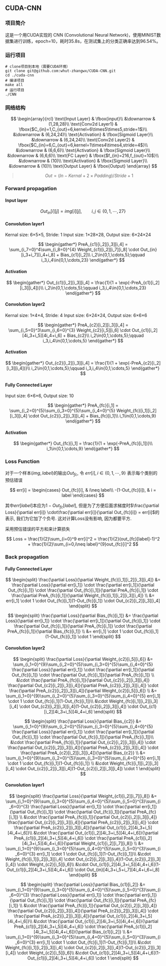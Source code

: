 ## CUDA-CNN

### 项目简介

这是一个用CUDA实现的 CNN (Convolutional Neural Network)，使用MINIST数据集进行训练，epoch=10，耗时35.8s，在测试集上的分类正确率达到96.54%。

### 运行项目

```shell
# clone项目到本地（需要CUDA环境）
git clone git@github.com:whut-zhangwx/CUDA-CNN.git
cd ./cuda-cnn
# 编译项目
make all
# 运行项目
./CNN
```

### 网络结构

$$
\begin{array}{rcl}
\text{Input Layer} & \fbox{input}\\
&\downarrow  & (1,28,28)\\
\text{Conv2d Layer1} & \fbox{$C_{in}=1,C_{out}=6,kernel=6\times5\times5,stride=1$}\\
&\downarrow & (6,24,24)\\
\text{Activation} & \fbox{Sigmoid Layer}\\
&\downarrow & (6,24,24)\\
\text{Conv2d Layer2} & \fbox{$C_{in}=6,C_{out}=6,kernel=1\times4\times4,stride=4$}\\
&\downarrow & (6,6,6)\\
\text{Activation} & \fbox{Sigmoid Layer}\\
&\downarrow & (6,6,6)\\
\text{FC Layer} & \fbox{$f_{in}=216,f_{out}=10$}\\
&\downarrow & (10)\\
\text{Activation} & \fbox{Sigmoid Layer}\\
&\downarrow & (10)\\
\text{Output Layer} & \fbox{Output}
\end{array}
$$

> $$Out = (In - Kernal + 2\times Padding)/Stride + 1$$

### Forward propagation

#### Input layer

$$
Out_{in}[i][j] = img[i][j],\qquad i,j\in\{0,1,\cdots,27\}
$$

#### Convolution layer1

Kernal size: 6×5×5, Stride: 1
Input size: 1×28×28, Output size: 6×24×24

$$
\begin{gather*}
PreA_{c1}[i_2][i_3][i_4] = \sum_{i_7=0}^4\sum_{i_8=0}^{4} Weight_{c1}[i_2][i_7][i_8] \cdot Out_{in}[i_3+i_7][i_4+i_8] + Bias_{c1}[i_2]\\
i_2\in{0,1,\cdots,5};\qquad i_3,i_4\in{0,1,\cdots,23}
\end{gather*}
$$

#### Activation

$$
\begin{gather*}
Out_{c1}[i_2][i_3][i_4] = \frac{1}{1 + \exp(-PreA_{c1}[i_2][i_3][i_4])}\\
i_2\in{0,1,\cdots,5};\qquad i_3,i_4\in{0,1,\cdots,23}
\end{gather*}
$$

#### Convolution layer2

Kernal size: 1×4×4, Stride: 4
Input size: 6×24×24, Output size: 6×6×6

$$
\begin{gather*}
PreA_{c2}[i_2][i_3][i_4] = \sum_{i_5=0}^3\sum_{i_6=0}^{3} Weight_{c2}[i_5][i_6] \cdot Out_{c1}[i_2][4i_3+i_5][4i_4+i_6] + Bias_{c2}\\
i_2\in{0,1,\cdots,5};\qquad i_3,i_4\in{0,1,\cdots,5}
\end{gather*}
$$

#### Activation

$$
\begin{gather*}
Out_{c2}[i_2][i_3][i_4] = \frac{1}{1 + \exp(-PreA_{c2}[i_2][i_3][i_4])}\\
i_2\in{0,1,\cdots,5};\qquad i_3,i_4\in{0,1,\cdots,5}
\end{gather*}
$$

#### Fully Connected Layer

Input size: 6×6×6, Output size: 10

$$
\begin{gather*}
PreA_{fc}[i_1] = \sum_{i_2=0}^{5}\sum_{i_3=0}^{5}\sum_{i_4=0}^{5} Weight_{fc}[i_1][i_2][i_3][i_4] \cdot Out_{c2}[i_2][i_3][i_4] + Bias_{fc}[i_1]\\
i_1\in{0,1,\cdots,9}
\end{gather*}
$$

#### Activation

$$
\begin{gather*}
Out_{fc}[i_1] = \frac{1}{1 + \exp(-PreA_{fc}[i_1])}\\
i_1\in{0,1,\cdots,9}
\end{gather*}
$$

### Loss Function

对于一个样本$(img,label)$的输出$Out_{fc}$, 令 $err[i], i\in\{0,1,\cdots,9\}$ 表示每个类别的预估错误

$$
err[i] =
\begin{cases}
Out_{fc}[i], & i\neq label\\
-(1-Out_{fc}[i]), & i = label
\end{cases}
$$

其中$err[label]$本应为$1-Out_{fc}[label]$, 但是为了方便后面求梯度时$\frac{\partial Loss}{\partial err[i]} \cdot\frac{\partial err[i]}{\partial Out_{fc}[i]} = err[i]$的表示, 我们为它加了个负号. 这对计算Loss没有影响, 因为都要平方.

采用预估错误的平方和来计算损失

$$
Loss = \frac{1}{2}\sum_{i=0}^9 err[i]^2 = \frac{1}{2}(out_{fc}[label]-1)^2 + \frac{1}{2}\sum_{i=0,i\neq label}^{9}out_{fc}[i]^2
$$

### Back propagation

#### Fully Connected Layer

$$
\begin{split}
\frac{\partial Loss}{\partial Weight_{fc}[i_1][i_2][i_3][i_4]} &=
\frac{\partial Loss}{\partial err[i_1]} \cdot
\frac{\partial err[i_1]}{\partial Out_{fc}[i_1]} \cdot
\frac{\partial Out_{fc}[i_1]}{\partial PreA_{fc}[i_1]} \cdot
\frac{\partial PreA_{fc}[i_1]}{\partial Weight_{fc}[i_1][i_2][i_3][i_4]} \\
&= err[i_1] \cdot 1 \cdot Out_{fc}[i_1](1-Out_{fc}[i_1]) \cdot Out_{c2}[i_2][i_3][i_4]
\end{split}
$$

$$
\begin{split}
\frac{\partial Loss}{\partial Bias_{fc}[i_1]} &=
\frac{\partial Loss}{\partial err[i_1]} \cdot
\frac{\partial err[i_1]}{\partial Out_{fc}[i_1]} \cdot
\frac{\partial Out_{fc}[i_1]}{\partial PreA_{fc}[i_1]} \cdot
\frac{\partial PreA_{fc}[i_1]}{\partial Bias_{fc}[i_1]} \\
&= err[i_1] \cdot 1 \cdot Out_{fc}[i_1](1-Out_{fc}[i_1]) \cdot 1
\end{split}
$$

#### Convolution layer2

$$
\begin{split}
\frac{\partial Loss}{\partial Weight_{c2}[i_5][i_6]} &=
\sum_{i_1=0}^{9}\sum_{i_2=0}^{5}\sum_{i_3=0}^{5}\sum_{i_4=0}^{5}
\frac{\partial Loss}{\partial err[i_1]} \cdot
\frac{\partial err[i_1]}{\partial Out_{fc}[i_1]} \cdot
\frac{\partial Out_{fc}[i_1]}{\partial PreA_{fc}[i_1]} \\ &\cdot
\frac{\partial PreA_{fc}[i_1]}{\partial Out_{c2}[i_2][i_3][i_4]}
\frac{\partial Out_{c2}[i_2][i_3][i_4]}{\partial PreA_{c2}[i_2][i_3][i_4]} \cdot
\frac{\partial PreA_{c2}[i_2][i_3][i_4]}{\partial Weight_{c2}[i_5][i_6]}
\\
&=
\sum_{i_1=0}^{9}\sum_{i_2=0}^{5}\sum_{i_3=0}^{5}\sum_{i_4=0}^{5}
err[i_1] \cdot 1 \cdot Out_{fc}[i_1](1-Out_{fc}[i_1])\\
&\cdot Weight_{fc}[i_1][i_2][i_3][i_4] \cdot
Out_{c2}[i_2][i_3][i_4](1-Out_{c2}[i_2][i_3][i_4]) \cdot
Out_{c1}[i_2][4i_3+i_5][4i_4+i_6]
\end{split}
$$

$$
\begin{split}
\frac{\partial Loss}{\partial Bias_{c2}}
&= \sum_{i_1=0}^{9}\sum_{i_2=0}^{5}\sum_{i_3=0}^{5}\sum_{i_4=0}^{5}
\frac{\partial Loss}{\partial err[i_1]}
\cdot \frac{\partial err[i_1]}{\partial Out_{fc}[i_1]}
\cdot \frac{\partial Out_{fc}[i_1]}{\partial PreA_{fc}[i_1]}\\
&\cdot \frac{\partial PreA_{fc}[i_1]}{\partial Out_{c2}[i_2][i_3][i_4]}
\cdot \frac{\partial Out_{c2}[i_2][i_3][i_4]}{\partial PreA_{c2}[i_2][i_3][i_4]}
\cdot \frac{\partial PreA_{c2}[i_2][i_3][i_4]}{\partial Bias_{c2}}
\\
&= \sum_{i_1=0}^{9}\sum_{i_2=0}^{5}\sum_{i_3=0}^{5}\sum_{i_4=0}^{5}
err[i_1] \cdot 1 \cdot Out_{fc}[i_1](1-Out_{fc}[i_1])
\\
&\cdot Weight_{fc}[i_1][i_2][i_3][i_4]
\cdot Out_{c2}[i_2][i_3][i_4](1-Out_{c2}[i_2][i_3][i_4]) \cdot 1
\end{split}
$$

#### Convolution layer1

$$
\begin{split}
\frac{\partial Loss}{\partial Weight_{c1}[i_2][i_7][i_8]} &=
\sum_{i_1=0}^{9}\sum_{i_3=0}^{5}\sum_{i_4=0}^{5}\sum_{i_5=0}^{3}\sum_{i_6=0}^{3}
\frac{\partial Loss}{\partial err[i_1]} \cdot
\frac{\partial err[i_1]}{\partial Out_{fc}[i_1]} \cdot
\frac{\partial Out_{fc}[i_1]}{\partial PreA_{fc}[i_1]} \\ &\cdot
\frac{\partial PreA_{fc}[i_1]}{\partial Out_{c2}[i_2][i_3][i_4]}
\frac{\partial Out_{c2}[i_2][i_3][i_4]}{\partial PreA_{c2}[i_2][i_3][i_4]} \cdot
\frac{\partial PreA_{c2}[i_2][i_3][i_4]}{\partial Out_{c1}[i_2][4i_3+i_5][4i_4+i_6]}\\
&\cdot
\frac{\partial Out_{c1}[i_2][4i_3+i_5][4i_4+i_6]}{\partial PreA_{c1}[i_2][4i_3+i_5][4i_4+i_6]} \cdot
\frac{\partial PreA_{c1}[i_2][4i_3+i_5][4i_4+i_6]}{\partial Weight_{c1}[i_2][i_7][i_8]}
\\
&= \sum_{i_1=0}^{9}\sum_{i_3=0}^{5}\sum_{i_4=0}^{5}\sum_{i_5=0}^{3}\sum_{i_6=0}^{3}
err[i_1] \cdot 1 \cdot Out_{fc}[i_1](1-Out_{fc}[i_1])\\
&\cdot Weight_{fc}[i_1][i_2][i_3][i_4] \cdot
Out_{c2}[i_2][i_3][i_4](1-Out_{c2}[i_2][i_3][i_4]) \cdot
Weight_{c2}[i_5][i_6]\\
&\cdot Out_{c1}[i_2][4i_3+i_5][4i_4+i_6](1-Out_{c1}[i_2][4i_3+i_5][4i_4+i_6])
\cdot Out_{in}[4i_3+i_5+i_7][4i_4+i_6+i_8]
\end{split}
$$

$$
\begin{split}
\frac{\partial Loss}{\partial Bias_{c1}[i_2]} &=
\sum_{i_1=0}^{9}\sum_{i_3=0}^{5}\sum_{i_4=0}^{5}\sum_{i_5=0}^{3}\sum_{i_6=0}^{3}
\frac{\partial Loss}{\partial err[i_1]} \cdot
\frac{\partial err[i_1]}{\partial Out_{fc}[i_1]} \cdot
\frac{\partial Out_{fc}[i_1]}{\partial PreA_{fc}[i_1]} \\ &\cdot
\frac{\partial PreA_{fc}[i_1]}{\partial Out_{c2}[i_2][i_3][i_4]}
\frac{\partial Out_{c2}[i_2][i_3][i_4]}{\partial PreA_{c2}[i_2][i_3][i_4]} \cdot
\frac{\partial PreA_{c2}[i_2][i_3][i_4]}{\partial Out_{c1}[i_2][4i_3+i_5][4i_4+i_6]}\\
&\cdot
\frac{\partial Out_{c1}[i_2][4i_3+i_5][4i_4+i_6]}{\partial PreA_{c1}[i_2][4i_3+i_5][4i_4+i_6]} \cdot
\frac{\partial PreA_{c1}[i_2][4i_3+i_5][4i_4+i_6]}{\partial Bias_{c1}[i_2]}
\\
&= \sum_{i_1=0}^{9}\sum_{i_3=0}^{5}\sum_{i_4=0}^{5}\sum_{i_5=0}^{3}\sum_{i_6=0}^{3}
err[i_1] \cdot 1 \cdot Out_{fc}[i_1](1-Out_{fc}[i_1])\\
&\cdot Weight_{fc}[i_1][i_2][i_3][i_4] \cdot
Out_{c2}[i_2][i_3][i_4](1-Out_{c2}[i_2][i_3][i_4]) \cdot
Weight_{c2}[i_5][i_6]\\
&\cdot Out_{c1}[i_2][4i_3+i_5][4i_4+i_6](1-Out_{c1}[i_2][4i_3+i_5][4i_4+i_6])
\cdot 1
\end{split}
$$
